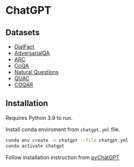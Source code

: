 # ChatGPT

## Datasets
- [DialFact](https://aclanthology.org/2022.acl-long.263/)
- [AdversarialQA](https://adversarialqa.github.io)
- [ARC](https://allenai.org/data/arc)
- [CoQA](https://stanfordnlp.github.io/coqa/)
- [Natural Questions](https://research.google/pubs/pub47761/)
- [QUAC](https://quac.ai/)
- [COQAR](https://aclanthology.org/2022.lrec-1.13.pdf)

## Installation

Requires Python 3.9 to run.

Install conda enviroment from `chatgpt.yml` file.

```sh
conda env create -n chatgpt --file chatgpt.yml
conda activate chatgpt
```

Follow installation instruction from [pyChatGPT](https://github.com/terry3041/pyChatGPT)
